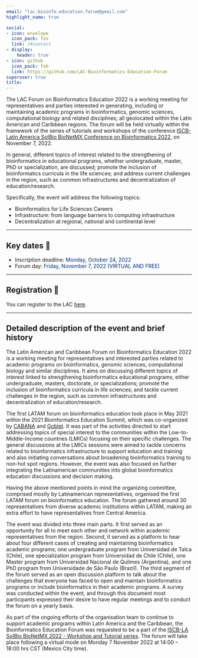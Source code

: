 ```yaml
---
email: "lac.bioinfo.education.forum@gmail.com"
highlight_name: true

social:
- icon: envelope
  icon_pack: fas
  link: /#contact
- display:
    header: true
- icon: github
  icon_pack: fab
  link: https://github.com/LAC-Bioinformatics-Education-Forum
superuser: true
title:
---
```


The LAC Forum on Bioinformatics Education 2022 is a working meeting for representatives and parties interested in generating, including or maintaining academic programs in bioinformatics, genomic sciences, computational biology and related disciplines; all geolocated within the Latin American and Caribbean regions.
The forum will be held virtually within the framework of the series of tutorials and workshops of the conference [ISCB-Latin America SoIBio BioNetMX Conference on Bioinformatics 2022](https://www.iscb.org/la2022), on November 7, 2022.

In general, different topics of interest related to the strengthening of bioinformatics in educational programs, whether undergraduate, master, PhD or specialization, are discussed; promote the inclusion of bioinformatics curricula in the life sciences; and address current challenges in the region, such as common infrastructures and decentralization of education/research.

Specifically, the event will address the following topics:

* Bioinformatics for Life Sciences Careers
* Infrastructure: from language barriers to computing infrastructure
* Decentralization at regional, national and continental level

---
## **Key dates** :pushpin:
- Inscription deadline: <span style="color:#012b7d"> Monday, October 24, 2022 </span> 
- Forum day:<span style="color:#012b7d"> Friday, November 7, 2022 (VIRTUAL AND FREE)</span>
  
---
## **Registration** :memo:
You can register to the LAC [here](https://www.iscb.org/la2022-register).

---
## **Detailed description of the event and brief history**

The Latin American and Caribbean Forum on Bioinformatics Education 2022 is a working meeting for representatives and interested parties related to academic programs on bioinformatics, genomic sciences, computational biology and similar disciplines. It aims on discussing different topics of interest linked to strengthening bioinformatics educational programs, either undergraduate, masters, doctorate, or specializations; promote the inclusion of bioinformatics curricula in life sciences; and tackle current challenges in the region, such as common infrastructures and decentralization of education/research.

The first LATAM forum on bioinformatics education took place in May 2021 within the 2021 Bioinformatics Education Summit, which was co-organized by [CABANA](https://cabana.network/) and [Goblet](https://www.mygoblet.org/). It was part of the activities directed to start addressing topics of special interest to the communities within the Low-to-Middle-Income countries (LMICs) focusing on their specific challenges. The general discussions at the LMICs sessions were aimed to tackle concerns related to bioinformatics infrastructure to support education and training  and also initiating conversations about broadening bioinformatics training to non-hot spot regions. However, the event was also focused on further integrating the Latinamerican communities into global bioinformatics education discussions and decision making. 

Having the above mentioned points in mind the organizing committee, comprised mostly by Latinamerican representatives, organised the first LATAM forum on bioinformatics education. The forum gathered around 30 representatives from diverse academic institutions within LATAM, making an extra effort to have representatives from Central America. 

The event was divided into three main parts. It first served as an opportunity for all to meet each other and  network within academic representatives from the region. Second, it served as a platform to hear about four different cases of creating and maintaining bioinformatics academic programs; one undergraduate program from Universidad de Talca (Chile), one specialization program from Universidad de Chile (Chile), one Master program from Universidad Nacional de Quilmes (Argentina), and one PhD program from Universidade de São Paulo (Brazil). The third segment of the forum served as an open discussion platform to talk about the challenges that everyone has faced to open and maintain bioinformatics programs or include bioinformatics in their academic programs. A survey was conducted within the event, and through this document most participants expressed their desire to have regular meetings and to conduct the forum on a yearly basis.

As part of the ongoing efforts of the organisation team to continue to support academic programs within Latin America and the Caribbean, the Bioinformatics Education Forum was requested to be a part of the [ISCB-LA SoIBio BioNetMX 2022 - Workshop and Tutorial series](https://www.iscb.org/la2022). The forum will take place following a virtual mode on Monday 7 November 2022 at 14:00 – 18:00 hrs CST (Mexico City time).
